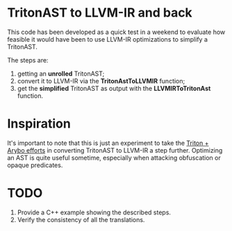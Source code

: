 # TritonAST to LLVM-IR and back

This code has been developed as a quick test in a weekend to evaluate how feasible it would have been to use LLVM-IR optimizations to simplify a TritonAST.

The steps are:

1. getting an **unrolled** TritonAST;
2. convert it to LLVM-IR via the **TritonAstToLLVMIR** function;
3. get the **simplified** TritonAST as output with the **LLVMIRToTritonAst** function.

# Inspiration

It's important to note that this is just an experiment to take the [Triton + Arybo efforts](https://github.com/JonathanSalwan/Tigress_protection/blob/master/solve-vm.py#L618) in converting TritonAST to LLVM-IR a step further. Optimizing an AST is quite useful sometime, especially when attacking obfuscation or opaque predicates.

# TODO

1. Provide a C++ example showing the described steps.
2. Verify the consistency of all the translations.
